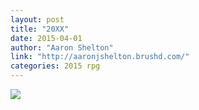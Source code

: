 ```yaml
---
layout: post
title: "20XX"
date: 2015-04-01
author: "Aaron Shelton"
link: "http://aaronjshelton.brushd.com/"
categories: 2015 rpg
---
```

![]({{site.url}}/2015images/20XX.jpg)
